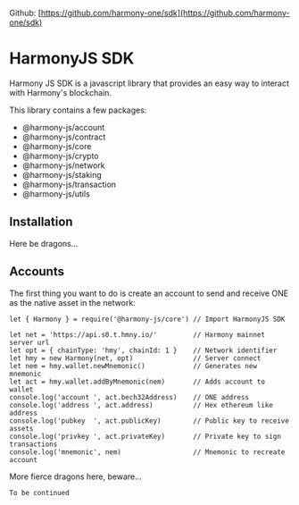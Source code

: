 Github: [https://github.com/harmony-one/sdk](https://github.com/harmony-one/sdk)

# HarmonyJS SDK

Harmony JS SDK is a javascript library that provides an easy way to interact with Harmony's blockchain.

This library contains a few packages:

- @harmony-js/account
- @harmony-js/contract
- @harmony-js/core
- @harmony-js/crypto
- @harmony-js/network
- @harmony-js/staking
- @harmony-js/transaction
- @harmony-js/utils

## Installation

Here be dragons...

## Accounts

The first thing you want to do is create an account to send and receive ONE as the native asset in the network:

``` JS
let { Harmony } = require('@harmony-js/core') // Import HarmonyJS SDK

let net = 'https://api.s0.t.hmny.io/'         // Harmony mainnet server url
let opt = { chainType: 'hmy', chainId: 1 }    // Network identifier
let hmy = new Harmony(net, opt)               // Server connect
let nem = hmy.wallet.newMnemonic()            // Generates new mnemonic
let act = hmy.wallet.addByMnemonic(nem)       // Adds account to wallet
console.log('account ', act.bech32Address)    // ONE address
console.log('address ', act.address)          // Hex ethereum like address
console.log('pubkey  ', act.publicKey)        // Public key to receive assets
console.log('privkey ', act.privateKey)       // Private key to sign transactions
console.log('mnemonic', nem)                  // Mnemonic to recreate account
```

More fierce dragons here, beware...

`To be continued`